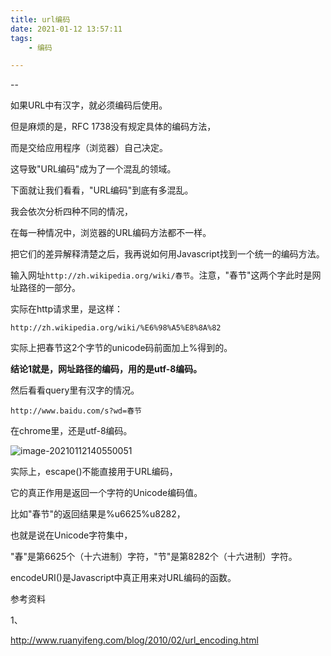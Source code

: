 ```yaml
---
title: url编码
date: 2021-01-12 13:57:11
tags:
	- 编码

---
```


--

如果URL中有汉字，就必须编码后使用。

但是麻烦的是，RFC 1738没有规定具体的编码方法，

而是交给应用程序（浏览器）自己决定。

这导致"URL编码"成为了一个混乱的领域。

下面就让我们看看，"URL编码"到底有多混乱。

我会依次分析四种不同的情况，

在每一种情况中，浏览器的URL编码方法都不一样。

把它们的差异解释清楚之后，我再说如何用Javascript找到一个统一的编码方法。

输入网址`http://zh.wikipedia.org/wiki/春节`。注意，"春节"这两个字此时是网址路径的一部分。

实际在http请求里，是这样：

```
http://zh.wikipedia.org/wiki/%E6%98%A5%E8%8A%82
```

实际上把春节这2个字节的unicode码前面加上%得到的。

**结论1就是，网址路径的编码，用的是utf-8编码。**

然后看看query里有汉字的情况。

```
http://www.baidu.com/s?wd=春节
```

在chrome里，还是utf-8编码。

![image-20210112140550051](https://gitee.com/teddyxiong53/playopenwrt_pic/raw/master/image-20210112140550051.png)





实际上，escape()不能直接用于URL编码，

它的真正作用是返回一个字符的Unicode编码值。

比如"春节"的返回结果是%u6625%u8282，

也就是说在Unicode字符集中，

"春"是第6625个（十六进制）字符，"节"是第8282个（十六进制）字符。

encodeURI()是Javascript中真正用来对URL编码的函数。





参考资料

1、

http://www.ruanyifeng.com/blog/2010/02/url_encoding.html